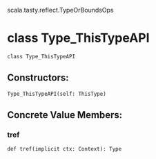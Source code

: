 scala.tasty.reflect.TypeOrBoundsOps
# class Type_ThisTypeAPI

<pre><code class="language-scala" >class Type_ThisTypeAPI</pre></code>
## Constructors:
<pre><code class="language-scala" >Type_ThisTypeAPI(self: ThisType)</pre></code>

## Concrete Value Members:
### tref
<pre><code class="language-scala" >def tref(implicit ctx: Context): Type</pre></code>

